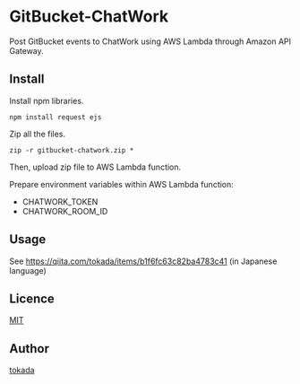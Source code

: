 GitBucket-ChatWork
==================

Post GitBucket events to ChatWork using AWS Lambda through Amazon API Gateway.

## Install

Install npm libraries.
```
npm install request ejs
```

Zip all the files.
```
zip -r gitbucket-chatwork.zip *
```

Then, upload zip file to AWS Lambda function.

Prepare environment variables within AWS Lambda function:
- CHATWORK_TOKEN
- CHATWORK_ROOM_ID

## Usage

See https://qiita.com/tokada/items/b1f6fc63c82ba4783c41 (in Japanese language)

## Licence

[MIT](LICENSE)

## Author

[tokada](https://github.com/tokada)